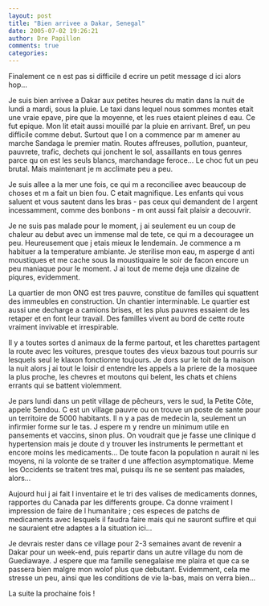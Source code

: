 ```yaml
---
layout: post
title: "Bien arrivee a Dakar, Senegal"
date: 2005-07-02 19:26:21
author: Dre Papillon
comments: true
categories: 
---
```



Finalement ce n est pas si difficile d ecrire un petit message d ici alors hop...

Je suis bien arrivee a Dakar aux petites heures du matin dans la nuit de lundi a mardi, sous la pluie.  Le taxi dans lequel nous sommes montes etait une vraie epave, pire que la moyenne, et les rues etaient pleines d eau.  Ce fut epique.  Mon lit etait aussi mouillé par la pluie en arrivant.  Bref, un peu difficile comme debut.  Surtout que l on a commence par m amener au marche Sandaga le premier matin.  Routes affreuses, pollution, puanteur, pauvrete, trafic, dechets qui jonchent le sol, assaillants en tous genres parce qu on est les seuls blancs, marchandage feroce...  Le choc fut un peu brutal.  Mais maintenant je m acclimate peu a peu.

Je suis allee a la mer une fois, ce qui m a reconciliee avec beaucoup de choses et m a fait un bien fou.  C etait magnifique.  Les enfants qui vous saluent et vous sautent dans les bras - pas ceux qui demandent de l argent incessamment, comme des bonbons - m ont aussi fait plaisir a decouvrir.

Je ne suis pas malade pour le moment, j ai seulement eu un coup de chaleur au debut avec un immense mal de tete, ce qui m a decouragee un peu.  Heureusement que j etais mieux le lendemain.  Je commence a m habituer a la temperature ambiante.  Je sterilise mon eau, m asperge d anti moustiques et me cache sous la moustiquaire le soir de facon encore un peu maniaque pour le moment.  J ai tout de meme deja une dizaine de piqures, evidemment.

La quartier de mon ONG est tres pauvre, constitue de familles qui squattent des immeubles en construction.  Un chantier interminable.  Le quartier est aussi une decharge a camions brises, et les plus pauvres essaient de les retaper et en font leur travail.  Des familles vivent au bord de cette route vraiment invivable et irrespirable.

Il y a toutes sortes d animaux de la ferme partout, et les charettes partagent la route avec les voitures, presque toutes des vieux bazous tout pourris sur lesquels seul le klaxon fonctionne toujours.  Je dors sur le toit de la maison la nuit alors j ai tout le loisir d entendre les appels a la priere de la mosquee la plus proche, les chevres et moutons qui belent, les chats et chiens errants qui se battent violemment.

Je pars lundi dans un petit village de pêcheurs, vers le sud, la Petite Côte, appele Sendou.  C est un village pauvre ou on trouve un poste de sante pour un territoire de 5000 habitants.  Il n y a pas de medecin la, seulement un infirmier forme sur le tas.  J espere m y rendre un minimum utile en pansements et vaccins, sinon plus.  On voudrait que je fasse une clinique d hypertension mais je doute d y trouver les instruments le permettant et encore moins les medicaments...  De toute facon la population n aurait ni les moyens, ni la volonte de se traiter d une affection asymptomatique.  Meme les Occidents se traitent tres mal, puisqu ils ne se sentent pas malades, alors...

Aujourd hui j ai fait l inventaire et le tri des valises de medicaments donnes, rapportes du Canada par les differents groupe.  Ca donne vraiment l impression de faire de l humanitaire ; ces especes de patchs de medicaments avec lesquels il faudra faire mais qui ne sauront suffire et qui ne sauraient etre adaptes a la situation ici...

Je devrais rester dans ce village pour 2-3 semaines avant de revenir a Dakar pour un week-end, puis repartir dans un autre village du nom de Guediawaye.  J espere que ma famille senegalaise me plaira et que ca se passera bien malgre mon wolof plus que debutant.  Evidemment, cela me stresse un peu, ainsi que les conditions de vie la-bas, mais on verra bien...

La suite la prochaine fois !